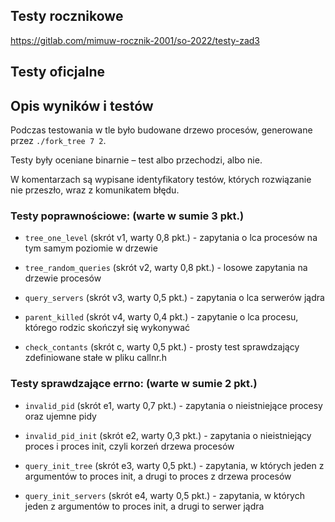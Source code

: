 ## Testy rocznikowe
https://gitlab.com/mimuw-rocznik-2001/so-2022/testy-zad3

## Testy oficjalne


## Opis wyników i testów

Podczas testowania w tle było budowane drzewo procesów, generowane przez `./fork_tree 7 2`.

Testy były oceniane binarnie – test albo przechodzi, albo nie.

W komentarzach są wypisane identyfikatory testów, których rozwiązanie nie przeszło, wraz z komunikatem błędu.

### Testy poprawnościowe: (warte w sumie 3 pkt.)
- `tree_one_level` (skrót v1, warty 0,8 pkt.) - zapytania o lca procesów na tym samym poziomie w drzewie

- `tree_random_queries` (skrót v2, warty 0,8 pkt.) - losowe zapytania na drzewie procesów

- `query_servers` (skrót v3, warty 0,5 pkt.) - zapytania o lca serwerów jądra

- `parent_killed` (skrót v4, warty 0,4 pkt.) - zapytanie o lca procesu, którego rodzic skończył się wykonywać

- `check_contants` (skrót c, warty 0,5 pkt.) - prosty test sprawdzający zdefiniowane stałe w pliku callnr.h

### Testy sprawdzające errno: (warte w sumie 2 pkt.)
- `invalid_pid` (skrót e1, warty 0,7 pkt.) - zapytania o nieistniejące procesy oraz ujemne pidy

- `invalid_pid_init` (skrót e2, warty 0,3 pkt.) - zapytania o nieistniejący proces i proces init, czyli korzeń drzewa procesów

- `query_init_tree` (skrót e3, warty 0,5 pkt.) - zapytania, w których jeden z argumentów to proces init, a drugi to proces z drzewa procesów

- `query_init_servers` (skrót e4, warty 0,5 pkt.) - zapytania, w których jeden z argumentów to proces init, a drugi to serwer jądra

